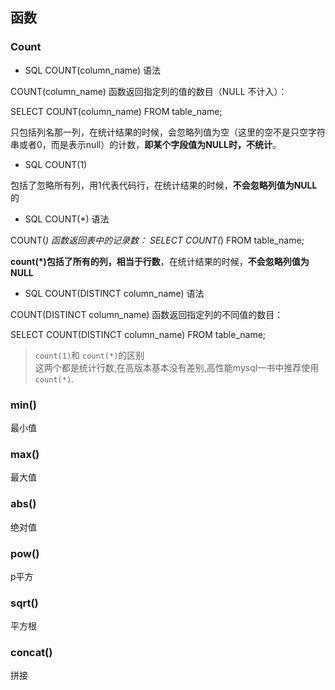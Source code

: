 ## 函数

### Count

-  SQL COUNT(column_name) 语法

COUNT(column_name) 函数返回指定列的值的数目（NULL 不计入）：

SELECT COUNT(column_name) FROM table_name;

只包括列名那一列，在统计结果的时候，会忽略列值为空（这里的空不是只空字符串或者0，而是表示null）的计数，**即某个字段值为NULL时，不统计**。

-  SQL COUNT(1)

包括了忽略所有列，用1代表代码行，在统计结果的时候，**不会忽略列值为NULL** 的

- SQL COUNT(*) 语法

COUNT(*) 函数返回表中的记录数：
SELECT COUNT(*) FROM table_name;

**count(\*)包括了所有的列，相当于行数**，在统计结果的时候，**不会忽略列值为NULL**  

- SQL COUNT(DISTINCT column_name) 语法

COUNT(DISTINCT column_name) 函数返回指定列的不同值的数目：

SELECT COUNT(DISTINCT column_name) FROM table_name;

> `count(1)`和 `count(*)`的区别     
这两个都是统计行数,在高版本基本没有差别,高性能mysql一书中推荐使用`count(*)`.

### min()

最小值

### max()

最大值

### abs()

绝对值

### pow()

p平方

### sqrt()

平方根

### concat()

拼接

